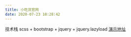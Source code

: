```yaml
---
title: 小吃货官网
date: 2020-07-23 10:28:42
---
```



技术栈 scss + bootstrap + jquery + jquery.lazyload                         [演示地址](http://www.xiaochihuo.net/)